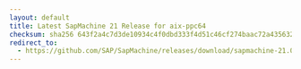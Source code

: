```yaml
---
layout: default
title: Latest SapMachine 21 Release for aix-ppc64
checksum: sha256 643f2a4c7d3de10934c4f0dbd333f4d51c46cf274baac72a435632e30c3cb3c6
redirect_to:
  - https://github.com/SAP/SapMachine/releases/download/sapmachine-21.0.4/sapmachine-jre-21.0.4_aix-ppc64_bin.tar.gz
---
```

